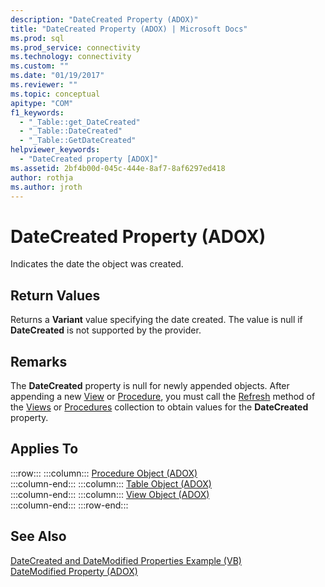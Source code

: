 ```yaml
---
description: "DateCreated Property (ADOX)"
title: "DateCreated Property (ADOX) | Microsoft Docs"
ms.prod: sql
ms.prod_service: connectivity
ms.technology: connectivity
ms.custom: ""
ms.date: "01/19/2017"
ms.reviewer: ""
ms.topic: conceptual
apitype: "COM"
f1_keywords: 
  - "_Table::get_DateCreated"
  - "_Table::DateCreated"
  - "_Table::GetDateCreated"
helpviewer_keywords: 
  - "DateCreated property [ADOX]"
ms.assetid: 2bf4b00d-045c-444e-8af7-8af6297ed418
author: rothja
ms.author: jroth
---
```

# DateCreated Property (ADOX)
Indicates the date the object was created.  
  
## Return Values  
 Returns a **Variant** value specifying the date created. The value is null if **DateCreated** is not supported by the provider.  
  
## Remarks  
 The **DateCreated** property is null for newly appended objects. After appending a new [View](../../../ado/reference/adox-api/view-object-adox.md) or [Procedure](../../../ado/reference/adox-api/procedure-object-adox.md), you must call the [Refresh](../../../ado/reference/ado-api/refresh-method-ado.md) method of the [Views](../../../ado/reference/adox-api/views-collection-adox.md) or [Procedures](../../../ado/reference/adox-api/procedures-collection-adox.md) collection to obtain values for the **DateCreated** property.  
  
## Applies To  

:::row:::
    :::column:::
        [Procedure Object (ADOX)](../../../ado/reference/adox-api/procedure-object-adox.md)  
    :::column-end:::
    :::column:::
        [Table Object (ADOX)](../../../ado/reference/adox-api/table-object-adox.md)  
    :::column-end:::
    :::column:::
        [View Object (ADOX)](../../../ado/reference/adox-api/view-object-adox.md)  
    :::column-end:::
:::row-end:::

## See Also  
 [DateCreated and DateModified Properties Example (VB)](../../../ado/reference/adox-api/datecreated-and-datemodified-properties-example-vb.md)   
 [DateModified Property (ADOX)](../../../ado/reference/adox-api/datemodified-property-adox.md)
